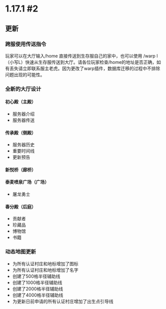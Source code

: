 # 1.17.1 #2

## 更新

### 跨服使用传送指令

玩家可以在大厅输入/home 直接传送到生存服自己的家中，也可以使用 /warp l（小写L）快速从生存服传送到大厅。请各位玩家检查/home的地址是否正确，如有丢失请立即联系服主老虎。因为更改了warp插件，数据库迁移的过程中不排除问题出现的可能性。

### 全新的大厅设计

#### 初心殿（主殿）

- 服务器介绍
- 服务器传送

#### 传承殿（侧殿）

- 服务器历史
- 重要时间线
- 更新预告

#### 新悦桥（廊桥）

#### 泰麦喷泉广场（广场）

- 屠龙勇士

#### 春分殿（后庭）

- 贡献者
- 珍藏品
- 博物馆
- 书籍

### 动态地图更新

- 为所有认证村庄和地标增加了图标
- 为所有认证村庄和地标增加了名字
- 创建了500格半径辅助线
- 创建了1000格半径辅助线
- 创建了2000格半径辅助线
- 创建了4000格半径辅助线
- 为更新日前申请的所有认证村庄增加了出生点引导线